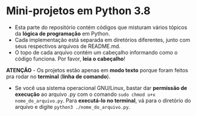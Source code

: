 # Mini-projetos em Python 3.8

* Esta parte do repositório contém códigos que misturam vários tópicos da **lógica de programação** em Python. 
* Cada implementação está separada em diretórios diferentes, junto com seus respectivos arquivos de README.md.  
* O topo de cada arquivo contém um cabeçalho informando como o código funciona. Por favor, **leia o cabeçalho**!

**ATENÇÃO** - Os projetos estão apenas em **modo texto** porque foram feitos pra rodar no **terminal** (**linha de comando**). 
* Se você usa sistema operacional GNU/Linux, bastar dar **permissão de execução** ao arquivo .py com o comando `sudo chmod u+x nome_do_arquivo.py`. Para **executá-lo no terminal**, vá para o diretório do arquivo e digite `python3 ./nome_do_arquivo.py`.
